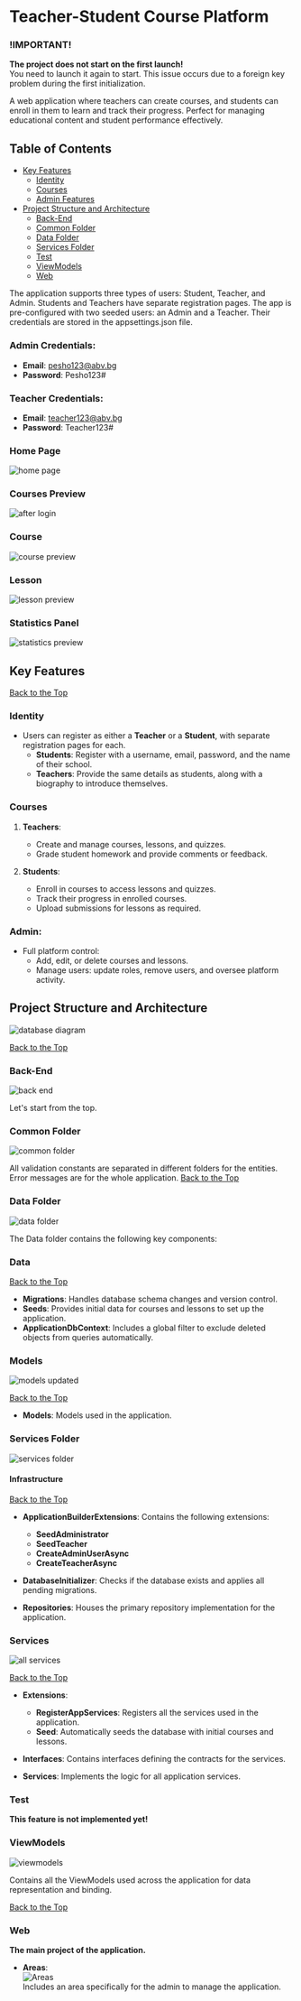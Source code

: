 # Teacher-Student Course Platform

### !IMPORTANT!  
**The project does not start on the first launch!**  
You need to launch it again to start. This issue occurs due to a foreign key problem during the first initialization.

A web application where teachers can create courses, and students can enroll in them to learn and track their progress. Perfect for managing educational content and student performance effectively.

## Table of Contents
- [Key Features](#key-features)
  - [Identity](#identity)
  - [Courses](#courses)
  - [Admin Features](#admin)
- [Project Structure and Architecture](#project-structure-and-architecture)
  - [Back-End](#back-end)
  - [Common Folder](#common-folder)
  - [Data Folder](#data-folder)
  - [Services Folder](#services-folder)
  - [Test](#test)
  - [ViewModels](#viewmodels)
  - [Web](#web)


The application supports three types of users: Student, Teacher, and Admin.
Students and Teachers have separate registration pages.
The app is pre-configured with two seeded users: an Admin and a Teacher. Their credentials are stored in the appsettings.json file.
### Admin Credentials:
- **Email**: pesho123@abv.bg  
- **Password**: Pesho123#

### Teacher Credentials:
- **Email**: teacher123@abv.bg  
- **Password**: Teacher123#

### Home Page
![home page](https://github.com/user-attachments/assets/2d12f9d0-6bb6-45f7-a09a-ce6a6806d61f)
### Courses Preview
![after login](https://github.com/user-attachments/assets/368ea783-1353-4ae0-bca8-ff24bc332756)
### Course
![course preview](https://github.com/user-attachments/assets/caf2e0bd-5838-459a-9206-db8b46d15515)
### Lesson
![lesson preview](https://github.com/user-attachments/assets/38a6fdba-f382-4e7b-bf59-001a2a25f712)
### Statistics Panel
![statistics preview](https://github.com/user-attachments/assets/9cb391df-e2b6-48c2-a588-8ba0daefdc8b)

## Key Features 
[Back to the Top](#)
### Identity
- Users can register as either a **Teacher** or a **Student**, with separate registration pages for each.  
  - **Students**: Register with a username, email, password, and the name of their school.  
  - **Teachers**: Provide the same details as students, along with a biography to introduce themselves.

### Courses

1. **Teachers**:  
   - Create and manage courses, lessons, and quizzes.  
   - Grade student homework and provide comments or feedback.

2. **Students**:  
   - Enroll in courses to access lessons and quizzes.  
   - Track their progress in enrolled courses.  
   - Upload submissions for lessons as required.


 ### Admin:  
  - Full platform control:  
    - Add, edit, or delete courses and lessons.  
    - Manage users: update roles, remove users, and oversee platform activity.

## Project Structure and Architecture
![database diagram](https://github.com/user-attachments/assets/ed87b4f4-e720-4605-98da-51e4bee4bacf)

[Back to the Top](#)
### Back-End
![back end](https://github.com/user-attachments/assets/01d13a98-68a1-4e80-862f-c8c9b298bb63)

Let's start from the top.
### Common Folder
![common folder](https://github.com/user-attachments/assets/52e9c22c-ee45-4c88-8e07-54e7e7245a8f)

All validation constants are separated in different folders for the entities.
Error messages are for the whole application.
[Back to the Top](#)

### Data Folder
![data folder](https://github.com/user-attachments/assets/747de653-1b20-43af-ae3e-8878197e7b31)

The Data folder contains the following key components:

### Data
[Back to the Top](#)
- **Migrations**: Handles database schema changes and version control.  
- **Seeds**: Provides initial data for courses and lessons to set up the application.  
- **ApplicationDbContext**: Includes a global filter to exclude deleted objects from queries automatically.

### Models
![models updated](https://github.com/user-attachments/assets/fcdaa255-9e01-4a22-b3b9-0ed524210aeb)

[Back to the Top](#)

- **Models**: Models used in the application.

### Services Folder
![services folder](https://github.com/user-attachments/assets/969c3d01-169e-4ad7-870a-b26ad99c03bf)

#### **Infrastructure**

[Back to the Top](#)

- **ApplicationBuilderExtensions**: Contains the following extensions:  
  - **SeedAdministrator**  
  - **SeedTeacher**  
  - **CreateAdminUserAsync**  
  - **CreateTeacherAsync**  

- **DatabaseInitializer**: Checks if the database exists and applies all pending migrations.  

- **Repositories**: Houses the primary repository implementation for the application.

### Services
![all services](https://github.com/user-attachments/assets/53ccc10e-9b29-4836-aeea-21848342e354)

[Back to the Top](#)

- **Extensions**:  
  - **RegisterAppServices**: Registers all the services used in the application.  
  - **Seed**: Automatically seeds the database with initial courses and lessons.  

- **Interfaces**: Contains interfaces defining the contracts for the services.  

- **Services**: Implements the logic for all application services.

### Test
**This feature is not implemented yet!**

### ViewModels
![viewmodels](https://github.com/user-attachments/assets/0fe86b16-01f4-49ae-bb16-96a95b562622)

Contains all the ViewModels used across the application for data representation and binding.

[Back to the Top](#)

### Web

**The main project of the application.**

- **Areas**:  
  ![Areas](https://github.com/user-attachments/assets/b3372efb-a2df-40f6-a1d5-8d7dbcae16f3)  
  Includes an area specifically for the admin to manage the application.
